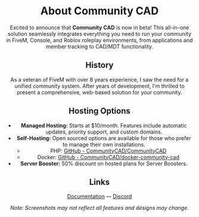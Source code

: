<div align="center">
  <h1>About Community CAD</h1>
  <p>
    Excited to announce that <strong>Community CAD</strong> is now in beta! This all-in-one solution seamlessly integrates everything you need to run your community in FiveM, Console, and Roblox roleplay environments, from applications and member tracking to CAD/MDT functionality.
  </p>
  
  <h2>History</h2>
  <p>
    As a veteran of FiveM with over 8 years experience, I saw the need for a unified community system. After years of development, I'm thrilled to present a comprehensive, web-based solution for your community.
  </p>
  
  <h2>Hosting Options</h2>
  <div align="center">
    <ul>
      <li>
        <strong>Managed Hosting:</strong> Starts at $10/month. Features include automatic updates, priority support, and custom domains.
      </li>
      <li>
        <strong>Self-Hosting:</strong> Open sourced options are available for those who prefer to manage their own installations.
        <ul>
          <li>PHP: <a href="https://github.com/CommunityCAD/CommunityCAD">GitHub - CommunityCAD/CommunityCAD</a></li>
          <li>Docker: <a href="https://github.com/CommunityCAD/docker-community-cad">GitHub - CommunityCAD/docker-community-cad</a></li>
        </ul>
      </li>
      <li>
        <strong>Server Booster:</strong> 50% discount on hosted plans for Server Boosters.
      </li>
    </ul>
  </div>
  
  <h2>Links</h2>
  <a href="https://communitycad.app/docs/getting_started/home">Documentation</a> —
  <a href="https://discord.gg/tmZWX7q2yZ">Discord</a>
  
  <p><em>Note: Screenshots may not reflect all features and designs may change.</em></p>
</div>
